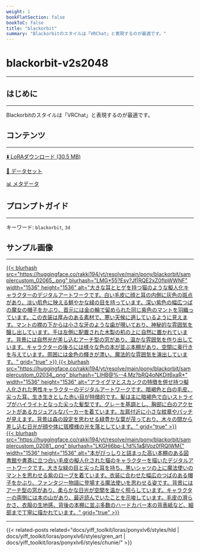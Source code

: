```yaml
---
weight: 1
bookFlatSection: false
bookToC: false
title: "blackorbit"
summary: "Blackorbitのスタイルは「VRChat」と表現するのが最適です。"
---
```


<!--markdownlint-disable MD025 MD033 -->

# blackorbit-v2s2048

---

## はじめに

---

Blackorbitのスタイルは「VRChat」と表現するのが最適です。

## コンテンツ

---

[⬇️ LoRAダウンロード (30.5 MB)](https://huggingface.co/rakki194/yt/resolve/main/pony/blackorbit/blackorbit-v2s2048.safetensors)

[📐 データセット](https://huggingface.co/datasets/k4d3/blackorbit)

[📊 メタデータ](https://huggingface.co/rakki194/yt/resolve/main/pony/blackorbit/blackorbit-v2s2048.json)

## プロンプトガイド

---

キーワード: `blackorbit`, `3d`

## サンプル画像

---

<div class="image-grid">
  <div class="image-grid-container">
    <a href="https://huggingface.co/rakki194/yt/resolve/main/pony/blackorbit/samplercustom_02065_.png">
    {{< blurhash
      src="https://huggingface.co/rakki194/yt/resolve/main/pony/blackorbit/samplercustom_02065_.png"
      blurhash="LMG*55?Esy?Jf|RQE2xZ0fIpWWNF"
      width="1536"
      height="1536"
      alt="大きな耳とヒゲを持つ猫のような擬人化キャラクターのデジタルアートワークです。白い毛皮に顔と耳の内側に灰色の斑点があり、淡い肌色に映える鮮やかな緑の目を持っています。深い紫色の幅広つばの魔女の帽子をかぶり、首元には金の輪で留められた同じ紫色のマントを羽織っています。この衣装は厚みのある素材で、寒い天候に適しているように見えます。マントの襟の下からは小さな牙のような歯が覗いており、神秘的な雰囲気を醸し出しています。手は左側に配置された木製の机の上に自然に置かれています。背景には自然光が差し込むアーチ型の窓があり、温かな雰囲気を作り出しています。キャラクターの後ろには様々な色の本が並ぶ本棚があり、空間に奥行きを与えています。周囲には金色の輝きが漂い、魔法的な雰囲気を演出しています。"
      grid="true"
    >}}
    </a>
    <a href="https://huggingface.co/rakki194/yt/resolve/main/pony/blackorbit/samplercustom_02034_.png">
    {{< blurhash
      src="https://huggingface.co/rakki194/yt/resolve/main/pony/blackorbit/samplercustom_02034_.png"
      blurhash="LIHB@%--4,Mz?bRQ4oNKDit6xaR*"
      width="1536"
      height="1536"
      alt="アライグマとスカンクの特徴を併せ持つ擬人化された男性キャラクターのデジタルアートワークです。暗褐色と白の毛皮、尖った耳、生き生きとした赤い目が特徴的です。髪は主に暗褐色で白いストライプがハイライトとなった尖った髪型です。グレーを基調とし、胸部に白のアクセントがあるカジュアルなパーカーを着ています。左肩付近に小さな紋章やパッチが見えます。背景は森の設定を思わせる緑豊かな葉が茂っており、木々の間から差し込む日光が顔や体に斑模様の光を落としています。"
      grid="true"
    >}}
    </a>
  </div>
</div>

<div class="image-grid">
  <div class="image-grid-container">
    <a href="https://huggingface.co/rakki194/yt/resolve/main/pony/blackorbit/samplercustom_02081_.png">
    {{< blurhash
      src="https://huggingface.co/rakki194/yt/resolve/main/pony/blackorbit/samplercustom_02081_.png"
      blurhash="LKGHi6bp-L?d%1a$IVoz0fRQIWM{"
      width="1536"
      height="1536"
      alt="本がびっしりと詰まった高い本棚のある図書館や書斎に立つ白い毛皮の擬人化された猫のキャラクターを描いたデジタルアートワークです。大きな緑の目と尖った耳を持ち、黒いシャツの上に魔法使いのマントを思わせる紫のローブを着ています。衣装に合わせた幅広のつばのある帽子をかぶり、ファンタジー物語に登場する魔法使いを思わせる姿です。背景にはアーチ型の窓があり、柔らかな日光が空間を温かく照らしています。キャラクターの両側には本の山があり、最近読んでいたことを示唆しています。毛皮の滑らかさ、衣服の生地感、背後の本棚に並ぶ多数のハードカバー本の背表紙など、細部まで丁寧に描かれています。"
      grid="true"
    >}}
    </a>
  </div>
</div>

---

<!--
HUGO_SEARCH_EXCLUDE_START
-->
{{< related-posts related="docs/yiff_toolkit/loras/ponyxlv6/styles/hld | docs/yiff_toolkit/loras/ponyxlv6/styles/gren_art | docs/yiff_toolkit/loras/ponyxlv6/styles/chunie/" >}}
<!--
HUGO_SEARCH_EXCLUDE_END
-->
